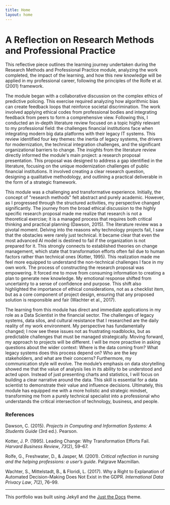 ```yaml
---
title: Home
layout: home
---
```


A Reflection on Research Methods and Professional Practice
==========================================================

This reflective piece outlines the learning journey undertaken during the Research Methods and Professional Practice module, analyzing the work completed, the impact of the learning, and how this new knowledge will be applied in my professional career, following the principles of the Rolfe et al. (2001) framework.

The module began with a collaborative discussion on the complex ethics of predictive policing. This exercise required analyzing how algorithmic bias can create feedback loops that reinforce societal discrimination. The work involved applying ethical codes from professional bodies and integrating feedback from peers to form a comprehensive view. Following this, I conducted an in-depth literature review focused on a topic highly relevant to my professional field: the challenges financial institutions face when integrating modern big data platforms with their legacy IT systems. This review identified four key themes: the inertia of legacy systems, the drivers for modernization, the technical integration challenges, and the significant organizational barriers to change. The insights from the literature review directly informed the module's main project: a research proposal presentation. This proposal was designed to address a gap identified in the literature, focusing on the unique modernization challenges of public financial institutions. It involved creating a clear research question, designing a qualitative methodology, and outlining a practical deliverable in the form of a strategic framework.

This module was a challenging and transformative experience. Initially, the concept of "research methods" felt abstract and purely academic. However, as I progressed through the structured activities, my perspective changed significantly. The journey from the broad ethical discussion to the highly specific research proposal made me realize that research is not a theoretical exercise; it is a managed process that requires both critical thinking and practical planning (Dawson, 2015). The literature review was a pivotal moment. Delving into the reasons why technology projects fail, I saw that the obstacles were rarely just technical. It became clear that even the most advanced AI model is destined to fail if the organization is not prepared for it. This strongly connects to established theories on change management, which state that transformation efforts often fail due to human factors rather than technical ones (Kotter, 1995). This realization made me feel more equipped to understand the non-technical challenges I face in my own work. The process of constructing the research proposal was empowering. It forced me to move from consuming information to creating a plan to generate new knowledge. My emotional response shifted from uncertainty to a sense of confidence and purpose. This shift also highlighted the importance of ethical considerations, not as a checklist item, but as a core component of project design, ensuring that any proposed solution is responsible and fair (Wachter et al., 2017).

The learning from this module has direct and immediate applications in my role as a Data Scientist in the financial sector. The challenges of legacy systems, data silos, and cultural resistance that I researched are the daily reality of my work environment. My perspective has fundamentally changed; I now see these issues not as frustrating roadblocks, but as predictable challenges that must be managed strategically. Moving forward, my approach to projects will be different. I will be more proactive in asking questions about the wider context: Where is the data coming from? What legacy systems does this process depend on? Who are the key stakeholders, and what are their concerns? Furthermore, my communication style will evolve. The module’s emphasis on data storytelling showed me that the value of analysis lies in its ability to be understood and acted upon. Instead of just presenting charts and statistics, I will focus on building a clear narrative around the data. This skill is essential for a data scientist to demonstrate their value and influence decisions. Ultimately, this module has equipped me with a more holistic and strategic mindset, transforming me from a purely technical specialist into a professional who understands the critical intersection of technology, business, and people.

### References

Dawson, C. (2015). _Projects in Computing and Information Systems: A Students Guide_ (3rd ed.). Pearson.

Kotter, J. P. (1995). Leading Change: Why Transformation Efforts Fail. _Harvard Business Review_, _73_(2), 59–67.

Rolfe, G., Freshwater, D., & Jasper, M. (2001). _Critical reflection in nursing and the helping professions: a user’s guide_. Palgrave Macmillan.

Wachter, S., Mittelstadt, B., & Floridi, L. (2017). Why a Right to Explanation of Automated Decision-Making Does Not Exist in the GDPR. _International Data Privacy Law_, _7_(2), 76–99.
    
----
This portfolio was built using Jekyll and the [Just the Docs](https://just-the-docs.github.io/just-the-docs/) theme.
